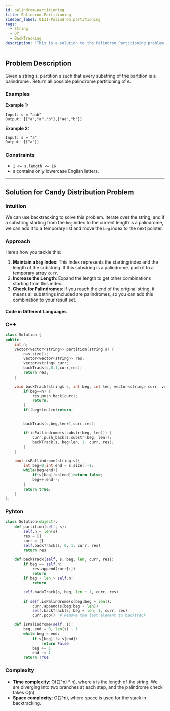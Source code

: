 ```yaml
---
id: palindrom-partitioning
title: Palindrom Partitioning
sidebar_label: 0131-Palindrom partitioning
tags:
  - string
  - DP
  - BackTracking
description: "This is a solution to the Palindrom Partitioning problem on LeetCode."
---
```


## Problem Description
Given a string s, partition s such that every 
substring
 of the partition is a 
palindrome
. Return all possible palindrome partitioning of s.

 
### Examples

**Example 1:**

```
Input: s = "aab"
Output: [["a","a","b"],["aa","b"]]
```

**Example 2:**
```
Input: s = "a"
Output: [["a"]]
```

### Constraints

- `1 <= s.length <= 16`
- s contains only lowercase English letters.

---

## Solution for Candy Distribution Problem
### Intuition

We can use backtracking to solve this problem. Iterate over the string, and if a substring starting from the `beg` index to the current length is a palindrome, we can add it to a temporary list and move the `beg` index to the next pointer.

### Approach

Here’s how you tackle this:

1. **Maintain a `beg` Index**: This index represents the starting index and the length of the substring. If this substring is a palindrome, push it to a temporary array `curr`.
2. **Increase the Length**: Expand the length to get other combinations starting from this index.
3. **Check for Palindromes**: If you reach the end of the original string, it means all substrings included are palindromes, so you can add this combination to your result set.




#### Code in Different Languages

### C++
```c++
class Solution {
public:
    int n;
    vector<vector<string>> partition(string s) {
        n=s.size();
        vector<vector<string>> res;
        vector<string> curr;
        backTrack(s,0,1,curr,res);
        return res;
    }

    void backTrack(string& s, int beg, int len, vector<string> curr, vector<vector<string>>& res) {
        if(beg==n) {
            res.push_back(curr);
            return;
        }
        if((beg+len)>n)return;


        backTrack(s,beg,len+1,curr,res);

        if(isPallindrome(s.substr(beg, len))) {
            curr.push_back(s.substr(beg, len));
            backTrack(s, beg+len, 1, curr, res);
        }
    }

    bool isPallindrome(string s){
        int beg=0;int end = s.size()-1;
        while(beg<end){
            if(s[beg]!=s[end])return false;
            beg++;end--;
        }
        return true;
    }
};
```

### Pyhton 
```python
class Solution(object):
    def partition(self, s):
        self.n = len(s)
        res = []
        curr = []
        self.backTrack(s, 0, 1, curr, res)
        return res

    def backTrack(self, s, beg, len, curr, res):
        if beg == self.n:
            res.append(curr[:])
            return
        if beg + len > self.n:
            return

        self.backTrack(s, beg, len + 1, curr, res)

        if self.isPalindrome(s[beg:beg + len]):
            curr.append(s[beg:beg + len])
            self.backTrack(s, beg + len, 1, curr, res)
            curr.pop()  # Remove the last element to backtrack

    def isPalindrome(self, s):
        beg, end = 0, len(s) - 1
        while beg < end:
            if s[beg] != s[end]:
                return False
            beg += 1
            end -= 1
        return True
```



### Complexity

- **Time complexity**: O((2^n) * n), where `n` is the length of the string. We are diverging into two branches at each step, and the palindrome check takes O(n).
- **Space complexity**: O(2^n), where space is used for the stack in backtracking.
